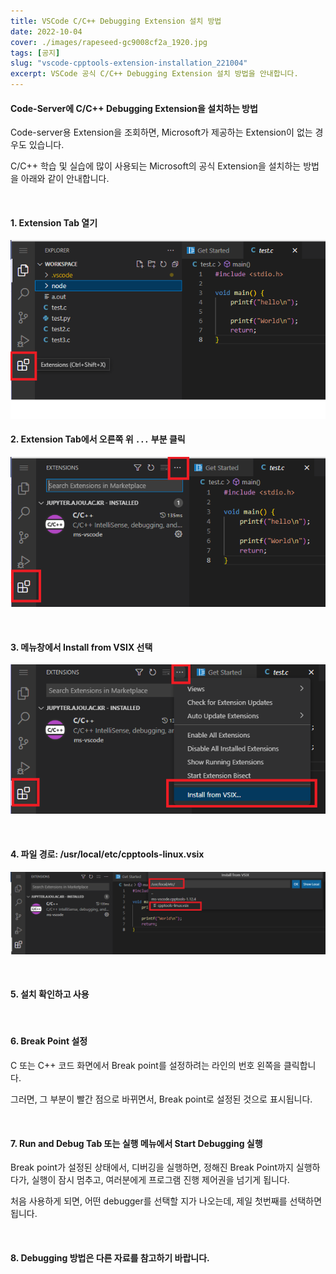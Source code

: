 ```yaml
---
title: VSCode C/C++ Debugging Extension 설치 방법
date: 2022-10-04
cover: ./images/rapeseed-gc9008cf2a_1920.jpg
tags: [공지]
slug: "vscode-cpptools-extension-installation_221004"
excerpt: VSCode 공식 C/C++ Debugging Extension 설치 방법을 안내합니다.
---
```


#### Code-Server에 C/C++ Debugging Extension을 설치하는 방법

Code-server용 Extension을 조회하면, Microsoft가 제공하는 Extension이 없는 경우도 있습니다. 

C/C++ 학습 및 실습에 많이 사용되는 Microsoft의 공식 Extension을 설치하는 방법을 아래와 같이 안내합니다.

<br/>

#### 1. Extension Tab 열기

![](./images/cpptools-extension-1.png)

#### 2. Extension Tab에서 오른쪽 위 `...` 부분 클릭
![](./images/cpptools-extension-2-extension-tab.PNG)

<br/>

#### 3. 메뉴창에서 Install from VSIX 선택
![](./images/cpptools-extension-3-install-vsix.png)

<br/>

#### 4. 파일 경로: /usr/local/etc/cpptools-linux.vsix
![](./images/cpptools-extension-4-vsix-select.png)

<br/>

#### 5. 설치 확인하고 사용

<br/>

#### 6. Break Point 설정

C 또는 C++ 코드 화면에서 Break point를 설정하려는 라인의 번호 왼쪽을 클릭합니다. 

그러면, 그 부분이 빨간 점으로 바뀌면서, Break point로 설정된 것으로 표시됩니다.

<br/>

#### 7. Run and Debug Tab 또는 실행 메뉴에서 Start Debugging 실행

Break point가 설정된 상태에서, 디버깅을 실행하면, 정해진 Break Point까지 실행하다가, 실행이 잠시 멈추고, 여러분에게 프로그램 진행 제어권을 넘기게 됩니다.

처음 사용하게 되면, 어떤 debugger를 선택할 지가 나오는데, 제일 첫번째를 선택하면 됩니다.

<br/>

#### 8. Debugging 방법은 다른 자료를 참고하기 바랍니다.

